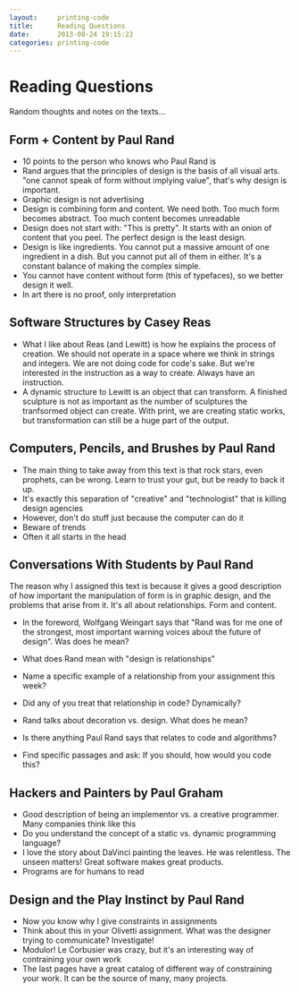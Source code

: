 ```yaml
---
layout:     printing-code
title:      Reading Questions
date:       2013-08-24 19:15:22
categories: printing-code
---
```


Reading Questions
=================

Random thoughts and notes on the texts...

Form + Content by Paul Rand
---------------------------

* 10 points to the person who knows who Paul Rand is
* Rand argues that the principles of design is the basis of all visual arts. "one cannot speak of form without implying value", that's why design is important.
* Graphic design is not advertising
* Design is combining form and content. We need both. Too much form becomes abstract. Too much content becomes unreadable
* Design does not start with: "This is pretty". It starts with an onion of content that you peel. The perfect design is the least design.
* Design is like ingredients. You cannot put a massive amount of one ingredient in a dish. But you cannot put all of them in either. It's a constant balance of making the complex simple.
* You cannot have content without form (this of typefaces), so we better design it well.
* In art there is no proof, only interpretation


Software Structures by Casey Reas
---------------------------------

* What I like about Reas (and Lewitt) is how he explains the process of creation. We should not operate in a space where we think in strings and integers. We are not doing code for code's sake. But we're interested in the instruction as a way to create. Always have an instruction.
* A dynamic structure to Lewitt is an object that can transform. A finished sculpture is not as important as the number of sculptures the tranfsormed object can create. With print, we are creating static works, but transformation can still be a huge part of the output.


Computers, Pencils, and Brushes by Paul Rand
--------------------------------------------

* The main thing to take away from this text is that rock stars, even prophets, can be wrong. Learn to trust your gut, but be ready to back it up.
* It's exactly this separation of "creative" and "technologist" that is killing design agencies
* However, don't do stuff just because the computer can do it
* Beware of trends
* Often it all starts in the head


Conversations With Students by Paul Rand
----------------------------------------

The reason why I assigned this text is because it gives a good description of how important the manipulation of form is in graphic design, and the problems that arise from it. It's all about relationships. Form and content.

* In the foreword, Wolfgang Weingart says that "Rand was for me one of the strongest, most important warning voices about the future of design". Was does he mean?

* What does Rand mean with "design is relationships"
* Name a specific example of a relationship from your assignment this week?
* Did any of you treat that relationship in code? Dynamically?
* Rand talks about decoration vs. design. What does he mean?

* Is there anything Paul Rand says that relates to code and algorithms?
* Find specific passages and ask: If you should, how would you code this?


Hackers and Painters by Paul Graham
----------------------------------

* Good description of being an implementor vs. a creative programmer. Many companies think like this
* Do you understand the concept of a static vs. dynamic programming language?
* I love the story about DaVinci painting the leaves. He was relentless. The unseen matters! Great software makes great products.
* Programs are for humans to read


Design and the Play Instinct by Paul Rand
------------------------------------------

* Now you know why I give constraints in assignments
* Think about this in your Olivetti assignment. What was the designer trying to communicate? Investigate!
* Modulor! Le Corbusier was crazy, but it's an interesting way of contraining your own work
* The last pages have a great catalog of different way of constraining your work. It can be the source of many, many projects.
